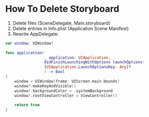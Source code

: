 # How To Delete Storyboard

1. Delete files (SceneDelegate, Main.storyboard)
2. Delete entries in Info.plist (Application Scene Manifest)
3. Rewrite AppDelegate:

```swift
var window: UIWindow?
    
func application(
				 _ application: UIApplication, 
				 didFinishLaunchingWithOptions launchOptions: 
				 [UIApplication.LaunchOptionsKey: Any]?
				 ) -> Bool 
{
    window = UIWindow(frame: UIScreen.main.bounds)
    window?.makeKeyAndVisible()
    window?.backgroundColor = .systemBackground
    window?.rootViewController = ViewController()
        
    return true
}
```
